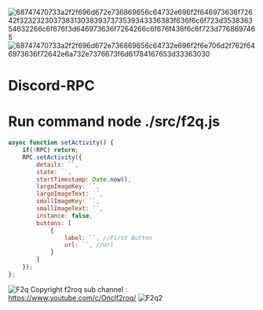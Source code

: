 ![68747470733a2f2f696d672e736869656c64732e696f2f646973636f72642f3232323037383130383937373539343336383f636f6c6f723d353836354632266c6f676f3d646973636f7264266c6f676f436f6c6f723d7768697465](https://user-images.githubusercontent.com/97564562/194720915-b8ea165f-f39e-4fb6-a67a-d3aa6ab2ef24.svg)
![68747470733a2f2f696d672e736869656c64732e696f2f6e706d2f762f646973636f72642e6a732e7376673f6d61784167653d33363030](https://user-images.githubusercontent.com/97564562/194720919-2b9be53e-6cb1-4803-b07f-69f30a0b2705.svg)
# Discord-RPC
# Run command **node ./src/f2q.js**
```javascript
async function setActivity() {
    if(!RPC) return;
    RPC.setActivity({
        details: ``,
        state: ``,
        startTimestamp: Date.now(),
        largeImageKey: ``,
        largeImageText: ``,
        smallImageKey: ``,
        smallImageText: ``,
        instance: false,
        buttons: [
            {
                label: ``, //First Button
                url: ``, //Url
            }
        ]
    });
};
```
![F2q](https://user-images.githubusercontent.com/97564562/209447416-6a6f385f-2858-43e5-a0a4-69e3df1b960f.png)
Copyright f2roq sub channel : https://www.youtube.com/c/Onclf2roq/
![F2q2](https://user-images.githubusercontent.com/97564562/194639848-9bdb5873-04e3-4f6a-ae73-5e11c73f282b.png)
